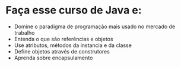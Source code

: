 # Faça esse curso de Java e:
* Domine o paradigma de programação mais usado no mercado de trabalho
* Entenda o que são referências e objetos
* Use atributos, métodos da instancia e da classe
* Define objetos através de construtores
* Aprenda sobre encapsulamento
